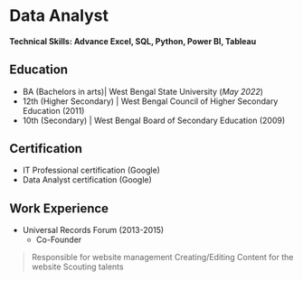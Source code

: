 # Data Analyst

#### Technical Skills: Advance Excel, SQL, Python, Power BI, Tableau

## Education
- BA (Bachelors in arts)| West Bengal State University (_May 2022_)								       		
- 12th (Higher Secondary) | West Bengal Council of Higher Secondary Education (2011)	 			        		
- 10th (Secondary) | West Bengal Board of Secondary Education (2009)

## Certification
 - IT Professional certification (Google)
 - Data Analyst certification (Google)

## Work Experience
 - Universal Records Forum (2013-2015)
    * Co-Founder
> Responsible for website management
> Creating/Editing Content for the website
> Scouting talents 

